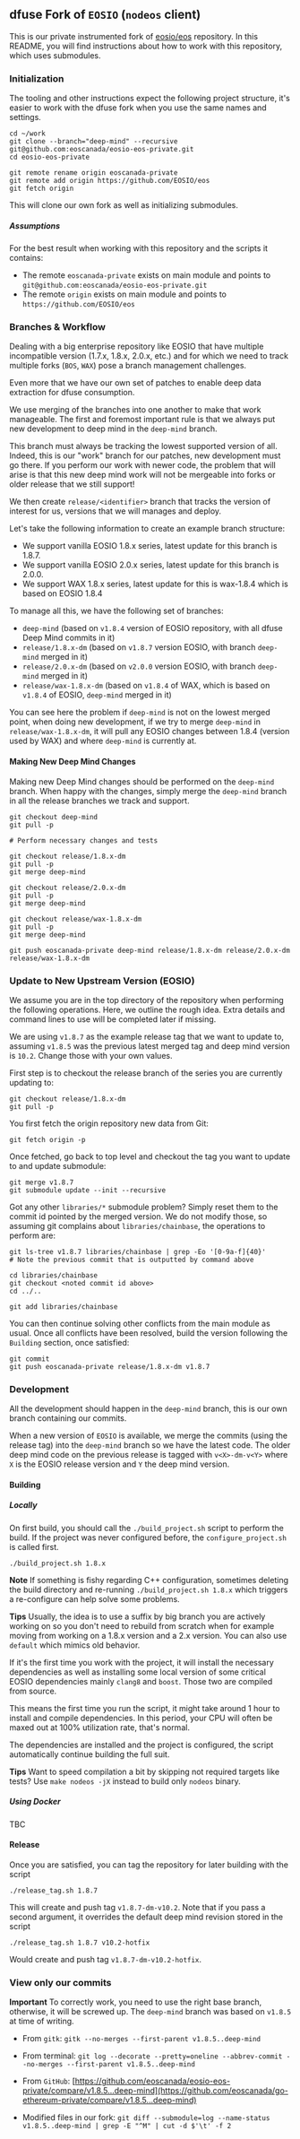 ## dfuse Fork of `EOSIO` (`nodeos` client)

This is our private instrumented fork of [eosio/eos](https://github.com/eosio/eos) repository. In this README, you will find instructions about how to work with this repository, which uses submodules.

### Initialization

The tooling and other instructions expect the following project
structure, it's easier to work with the dfuse fork when you use
the same names and settings.

    cd ~/work
    git clone --branch="deep-mind" --recursive git@github.com:eoscanada/eosio-eos-private.git
    cd eosio-eos-private

    git remote rename origin eoscanada-private
    git remote add origin https://github.com/EOSIO/eos
    git fetch origin

This will clone our own fork as well as initializing submodules.

##### Assumptions

For the best result when working with this repository and the scripts it contains:

- The remote `eoscanada-private` exists on main module and points to `git@github.com:eoscanada/eosio-eos-private.git`
- The remote `origin` exists on main module and points to `https://github.com/EOSIO/eos`

### Branches & Workflow

Dealing with a big enterprise repository like EOSIO that have multiple
incompatible version (1.7.x, 1.8.x, 2.0.x, etc.) and for which we need
to track multiple forks (`BOS`, `WAX`) pose a branch management challenges.

Even more that we have our own set of patches to enable deep data extraction
for dfuse consumption.

We use merging of the branches into one another to make that work manageable.
The first and foremost important rule is that we always put new development to
deep mind in the `deep-mind` branch.

This branch must always be tracking the lowest supported version of all. Indeed,
this is our "work" branch for our patches, new development must go there. If you
perform our work with newer code, the problem that will arise is that this new
deep mind work will not be mergeable into forks or older release that we still
support!

We then create `release/<identifier>` branch that tracks the version of interest
for us, versions that we will manages and deploy.

Let's take the following information to create an example branch structure:

- We support vanilla EOSIO 1.8.x series, latest update for this branch is 1.8.7.
- We support vanilla EOSIO 2.0.x series, latest update for this branch is 2.0.0.
- We support WAX 1.8.x series, latest update for this is wax-1.8.4 which is based on EOSIO 1.8.4

To manage all this, we have the following set of branches:

- `deep-mind` (based on `v1.8.4` version of EOSIO repository, with all dfuse Deep Mind commits in it)
- `release/1.8.x-dm` (based on `v1.8.7` version EOSIO, with branch `deep-mind` merged in it)
- `release/2.0.x-dm` (based on `v2.0.0` version EOSIO, with branch `deep-mind` merged in it)
- `release/wax-1.8.x-dm` (based on `v1.8.4` of WAX, which is based on `v1.8.4` of EOSIO, `deep-mind` merged in it)

You can see here the problem if `deep-mind` is not on the lowest merged point, when doing new
development, if we try to merge `deep-mind` in `release/wax-1.8.x-dm`, it will pull any EOSIO
changes between 1.8.4 (version used by WAX) and where `deep-mind` is currently at.

#### Making New Deep Mind Changes

Making new Deep Mind changes should be performed on the `deep-mind` branch. When happy
with the changes, simply merge the `deep-mind` branch in all the release branches we track
and support.

    git checkout deep-mind
    git pull -p

    # Perform necessary changes and tests

    git checkout release/1.8.x-dm
    git pull -p
    git merge deep-mind

    git checkout release/2.0.x-dm
    git pull -p
    git merge deep-mind

    git checkout release/wax-1.8.x-dm
    git pull -p
    git merge deep-mind

    git push eoscanada-private deep-mind release/1.8.x-dm release/2.0.x-dm release/wax-1.8.x-dm

### Update to New Upstream Version (EOSIO)

We assume you are in the top directory of the repository when performing the following
operations. Here, we outline the rough idea. Extra details and command lines to use
will be completed later if missing.

We are using `v1.8.7` as the example release tag that we want to update to, assuming
`v1.8.5` was the previous latest merged tag and deep mind version is `10.2`. Change
those with your own values.

First step is to checkout the release branch of the series you are currently
updating to:

    git checkout release/1.8.x-dm
    git pull -p

You first fetch the origin repository new data from Git:

    git fetch origin -p

Once fetched, go back to top level and checkout the tag you want to update to
and update submodule:

    git merge v1.8.7
    git submodule update --init --recursive

Got any other `libraries/*` submodule problem? Simply reset them to the
commit id pointed by the merged version. We do not modify those, so assuming
git complains about `libraries/chainbase`, the operations to perform are:

    git ls-tree v1.8.7 libraries/chainbase | grep -Eo '[0-9a-f]{40}'
    # Note the previous commit that is outputted by command above

    cd libraries/chainbase
    git checkout <noted commit id above>
    cd ../..

    git add libraries/chainbase

You can then continue solving other conflicts from the main module as usual.
Once all conflicts have been resolved, build the version following the `Building`
section, once satisfied:

    git commit
    git push eoscanada-private release/1.8.x-dm v1.8.7

### Development

All the development should happen in the `deep-mind` branch, this is our own branch
containing our commits.

When a new version of `EOSIO` is available, we merge the commits (using the release tag)
into the `deep-mind` branch so we have the latest code. The older deep mind code on the
previous release is tagged with `v<X>-dm-v<Y>` where `X` is the EOSIO release version
and `Y` the deep mind version.

#### Building

##### Locally

On first build, you should call the `./build_project.sh` script to
perform the build. If the project was never configured before, the
`configure_project.sh` is called first.

    ./build_project.sh 1.8.x

**Note** If something is fishy regarding C++ configuration, sometimes
deleting the build directory and re-running `./build_project.sh 1.8.x`
which triggers a re-configure can help solve some problems.

**Tips** Usually, the idea is to use a suffix by big branch you are
actively working on so you don't need to rebuild from scratch when
for example moving from working on a 1.8.x version and a 2.x version.
You can also use `default` which mimics old behavior.

If it's the first time you work with the project, it will install
the necessary dependencies as well as installing some local version
of some critical EOSIO dependencies mainly `clang8` and `boost`. Those
two are compiled from source.

This means the first time you run the script, it might take around
1 hour to install and compile dependencies. In this period, your CPU
will often be maxed out at 100% utilization rate, that's normal.

The dependencies are installed and the project is configured, the script
automatically continue building the full suit.

**Tips** Want to speed compilation a bit by skipping not required targets
like tests? Use `make nodeos -jX` instead to build only `nodeos` binary.

##### Using Docker

TBC

#### Release

Once you are satisfied, you can tag the repository for later building with
the script

    ./release_tag.sh 1.8.7

This will create and push tag `v1.8.7-dm-v10.2`. Note that if you pass a second argument,
it overrides the default deep mind revision stored in the script

    ./release_tag.sh 1.8.7 v10.2-hotfix

Would create and push tag `v1.8.7-dm-v10.2-hotfix`.

### View only our commits

**Important** To correctly work, you need to use the right base branch, otherwise, it will be screwed up. The `deep-mind`
branch was based on `v1.8.5` at time of writing.

* From `gitk`: `gitk --no-merges --first-parent v1.8.5..deep-mind`
* From terminal: `git log --decorate --pretty=oneline --abbrev-commit --no-merges --first-parent v1.8.5..deep-mind`
* From `GitHub`: [https://github.com/eoscanada/eosio-eos-private/compare/v1.8.5...deep-mind](https://github.com/eoscanada/go-ethereum-private/compare/v1.8.5...deep-mind)

* Modified files in our fork: `git diff --submodule=log --name-status v1.8.5..deep-mind | grep -E "^M" | cut -d $'\t' -f 2`
